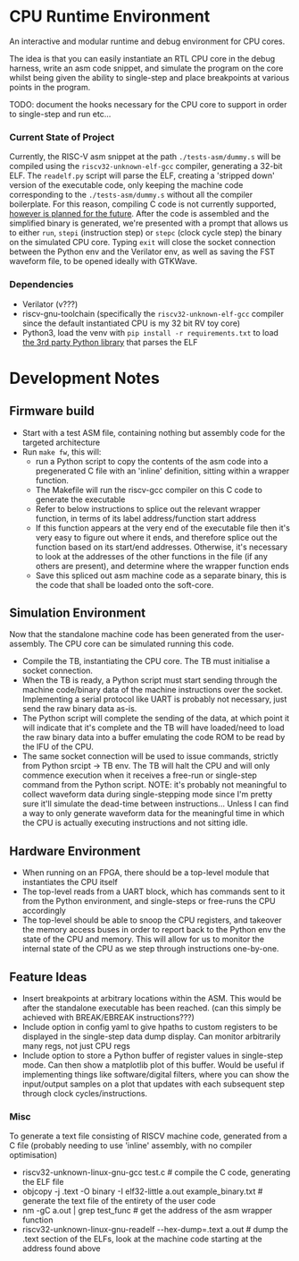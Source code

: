 # CPU Runtime Environment
An interactive and modular runtime and debug environment for CPU cores.

The idea is that you can easily instantiate an RTL CPU core in the debug harness, write an asm code snippet, and simulate the program on the core whilst being given the ability to single-step and place breakpoints at various points in the program.

TODO: document the hooks necessary for the CPU core to support in order to single-step and run etc...

### Current State of Project
Currently, the RISC-V asm snippet at the path `./tests-asm/dummy.s` will be compiled using the `riscv32-unknown-elf-gcc` compiler, generating a 32-bit ELF. The `readelf.py` script will parse the ELF, creating a 'stripped down' version of the executable code, only keeping the machine code corresponding to the `./tests-asm/dummy.s` without all the compiler boilerplate. For this reason, compiling C code is not currently supported, [however is planned for the future](https://github.com/LiamSkirrow/cpu-run-env/issues/1). After the code is assembled and the simplified binary is generated, we're presented with a prompt that allows us to either `run`, `stepi` (instruction step) or `stepc` (clock cycle step) the binary on the simulated CPU core. Typing `exit` will close the socket connection between the Python env and the Verilator env, as well as saving the FST waveform file, to be opened ideally with GTKWave.

### Dependencies
- Verilator (v???)
- riscv-gnu-toolchain (specifically the `riscv32-unknown-elf-gcc` compiler since the default instantiated CPU is my 32 bit RV toy core)
- Python3, load the venv with `pip install -r requirements.txt` to load [the 3rd party Python library](https://github.com/eliben/pyelftools) that parses the ELF 

# Development Notes

## Firmware build
- Start with a test ASM file, containing nothing but assembly code for the targeted architecture
- Run `make fw`, this will:
  - run a Python script to copy the contents of the asm code into a pregenerated C file with an 'inline' definition, sitting within a wrapper function.
  - The Makefile will run the riscv-gcc compiler on this C code to generate the executable
  - Refer to below instructions to splice out the relevant wrapper function, in terms of its label address/function start address
  - If this function appears at the very end of the executable file then it's very easy to figure out where it ends, and therefore splice out the function based on its start/end addresses. Otherwise, it's necessary to look at the addresses of the other functions in the file (if any others are present), and determine where the wrapper function ends
  - Save this spliced out asm machine code as a separate binary, this is the code that shall be loaded onto the soft-core.
 
## Simulation Environment
Now that the standalone machine code has been generated from the user-assembly. The CPU core can be simulated running this code.
- Compile the TB, instantiating the CPU core. The TB must initialise a socket connection.
- When the TB is ready, a Python script must start sending through the machine code/binary data of the machine instructions over the socket. Implementing a serial protocol like UART is probably not necessary, just send the raw binary data as-is.
- The Python script will complete the sending of the data, at which point it will indicate that it's complete and the TB will have loaded/need to load the raw binary data into a buffer emulating the code ROM to be read by the IFU of the CPU.
- The same socket connection will be used to issue commands, strictly from Python srcipt -> TB env. The TB will halt the CPU and will only commence execution when it receives a free-run or single-step command from the Python script. NOTE: it's probably not meaningful to collect waveform data during single-stepping mode since I'm pretty sure it'll simulate the dead-time between instructions... Unless I can find a way to only generate waveform data for the meaningful time in which the CPU is actually executing instructions and not sitting idle.

## Hardware Environment
- When running on an FPGA, there should be a top-level module that instantiates the CPU itself
- The top-level reads from a UART block, which has commands sent to it from the Python environment, and single-steps or free-runs the CPU accordingly
- The top-level should be able to snoop the CPU registers, and takeover the memory access buses in order to report back to the Python env the state of the CPU and memory. This will allow for us to monitor the internal state of the CPU as we step through instructions one-by-one.

## Feature Ideas
- Insert breakpoints at arbitrary locations within the ASM. This would be after the standalone executable has been reached. (can this simply be achieved with BREAK/EBREAK instructions???)
- Include option in config yaml to give hpaths to custom registers to be displayed in the single-step data dump display. Can monitor arbitrarily many regs, not just CPU regs
- Include option to store a Python buffer of register values in single-step mode. Can then show a matplotlib plot of this buffer. Would be useful if implementing things like software/digital filters, where you can show the input/output samples on a plot that updates with each subsequent step through clock cycles/instructions. 

### Misc
To generate a text file consisting of RISCV machine code, generated from a C file (probably needing to use 'inline' assembly, with no compiler optimisation)
- riscv32-unknown-linux-gnu-gcc test.c                                 # compile the C code, generating the ELF file
- objcopy -j .text -O binary -I elf32-little a.out example_binary.txt  # generate the text file of the entirety of the user code
- nm -gC a.out | grep test_func                                        # get the address of the asm wrapper function
- riscv32-unknown-linux-gnu-readelf --hex-dump=.text a.out             # dump the .text section of the ELFs, look at the machine code starting at the address found above
